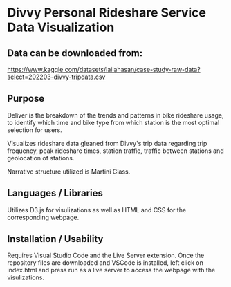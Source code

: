 # Divvy Personal Rideshare Service Data Visualization

## Data can be downloaded from:
https://www.kaggle.com/datasets/lailahasan/case-study-raw-data?select=202203-divvy-tripdata.csv

## Purpose
Deliver is the breakdown of the trends and patterns in bike rideshare usage, to identify which time and bike
type from which station is the most optimal selection for users.

Visualizes rideshare data gleaned from Divvy's trip data regarding trip frequency, peak rideshare times, station traffic, traffic between stations and geolocation of stations. 

Narrative structure utilized is Martini Glass.
## Languages / Libraries
Utilizes D3.js for visulizations as well as HTML and CSS for the corresponding webpage.

## Installation / Usability

Requires Visual Studio Code and the Live Server extension. Once the repository files are downloaded and VSCode is installed, left click on index.html and press run as a live server to access the webpage with the visulizations.
